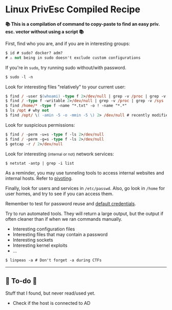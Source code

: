 # Linux PrivEsc Compiled Recipe

**📚 This is a compilation of command to copy-paste to find an easy priv. esc. vector without using a script 📚**

<div class="row row-cols-lg-2"><div>

First, find who you are, and if you are in interesting groups:

```ps
$ id # sudo? docker? adm?
# ⚠️ not being in sudo doesn't exclude custom configurations
```

If you're in `sudo`, try running sudo without/with password.

```ps
$ sudo -l -n
```

Look for interesting files "relatively" to your current user:

```ps
$ find / -user $(whoami) -type f 2>/dev/null | grep -v /proc | grep -v /sys
$ find / -type f -writable 2>/dev/null | grep -v /proc | grep -v /sys
$ find /home/* -type f -name "*.txt" -o ! -name "*.*"
$ ls /opt # why not
$ find /opt/ \( -amin -5 -o -mmin -5 \) 2> /dev/null # recently modified/edited?
```

Look for suspicious permissions:

```ps
$ find / -perm -u=s -type f -ls 2>/dev/null
$ find / -perm -g=s -type f -ls 2>/dev/null
$ getcap -r / 2>/dev/null
```
</div><div>

Look for interesting <small>(internal or not)</small> network services:

```ps
$ netstat -antp | grep -i list
```

As a reminder, you may use tunneling tools to access internal websites and internal hosts. Refer to [pivoting](/cybersecurity/red-team/s5.post-exploitation/index.md#pivoting-to-another-host-).

Finally, look for users and services in `/etc/passwd`. Also, go look in `/home` for user homes, and try to see if you can access them.

Remember to test for password reuse and [default credentials](/cybersecurity/red-team/_knowledge/topics/wordlists.md#accounts).

Try to run automated tools. They will return a large output, but the output if often cleaner than if when we ran commands manually.

* Interesting configuration files
* Interesting files that may contain a password
* Interesting sockets
* Interesting kernel exploits
* ...

```shell!
$ linpeas -a # Don't forget -a during CTFs
```
</div></div>

<hr class="sep-both">

## 👻 To-do 👻

Stuff that I found, but never read/used yet.

<div class="row row-cols-lg-2"><div>

* Check if the host is connected to AD
</div><div>
</div></div>